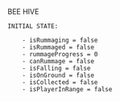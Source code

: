

BEE HIVE

    INITIAL STATE:

        - isRummaging = false
        - isRummaged = false
        - rummageProgress = 0
        - canRummage = false
        - isFalling = false
        - isOnGround = false
        - isCollected = false
        - isPlayerInRange = false
